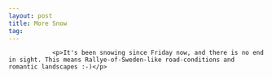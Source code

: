 ```yaml
---
layout: post
title: More Snow
tag: 
---
```



                <p>It's been snowing since Friday now, and there is no end in sight. This means Rallye-of-Sweden-like road-conditions and romantic landscapes :-)</p>
            
